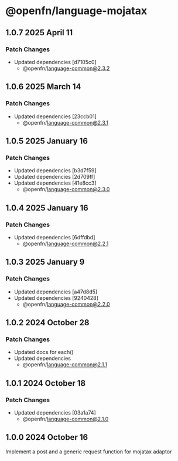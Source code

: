 # @openfn/language-mojatax

## 1.0.7 2025 April 11

### Patch Changes

* Updated dependencies \[d7105c0]
  * @openfn/language-common@2.3.2

## 1.0.6 2025 March 14

### Patch Changes

* Updated dependencies \[23ccb01]
  * @openfn/language-common@2.3.1

## 1.0.5 2025 January 16

### Patch Changes

* Updated dependencies \[b3d7f59]
* Updated dependencies \[2d709ff]
* Updated dependencies \[41e8cc3]
  * @openfn/language-common@2.3.0

## 1.0.4 2025 January 16

### Patch Changes

* Updated dependencies \[6dffdbd]
  * @openfn/language-common@2.2.1

## 1.0.3 2025 January 9

### Patch Changes

* Updated dependencies \[a47d8d5]
* Updated dependencies \[9240428]
  * @openfn/language-common@2.2.0

## 1.0.2 2024 October 28

### Patch Changes

* Updated docs for each()
* Updated dependencies
  * @openfn/language-common@2.1.1

## 1.0.1 2024 October 18

### Patch Changes

* Updated dependencies \[03a1a74]
  * @openfn/language-common@2.1.0

## 1.0.0 2024 October 16

Implement a post and a generic request function for mojatax adaptor
